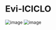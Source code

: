 # Evi-ICICLO
![image](https://github.com/71756879/Evi-ICICLO/assets/112639739/f2115774-f517-4c2a-9d2c-4630bfeba4eb)
![image](https://github.com/71756879/Evi-ICICLO/assets/112639739/b0acb352-344f-47f1-9773-08cb198fe510)

